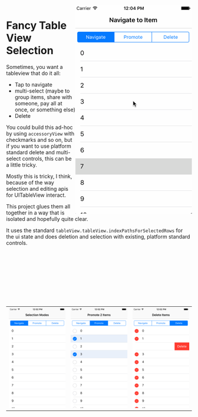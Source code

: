 <img align="right" src="/fancyTableViewSelection/_screenshots/TVCfancySelection.gif?raw=true">

# Fancy Table View Selection

Sometimes, you want a tableview that do it all:

* Tap to navigate
* multi-select (maybe to group items, share with someone, pay all at once, or something else)
* Delete

You could build this ad-hoc by using `accessoryView` with checkmarks and so on, but if you want to use platform standard delete and multi-select controls, this can be a little tricky.

Mostly this is tricky, I think, because of the way selection and editing apis for UITableView interact.

This project glues them all together in a way that is isolated and hopefully quite clear.

It uses the standard `tableView.tableView.indexPathsForSelectedRows` for the ui state and does deletion and selection with existing, platform standard controls.

<br><br><br><br><br><br><br><br>

||||
| --- | --- | --- |
|![navigate](/fancyTableViewSelection/_screenshots/1.png?raw=true)|![select](/fancyTableViewSelection/_screenshots/2.png?raw=true)|![delete](/fancyTableViewSelection/_screenshots/3.png?raw=true)|
